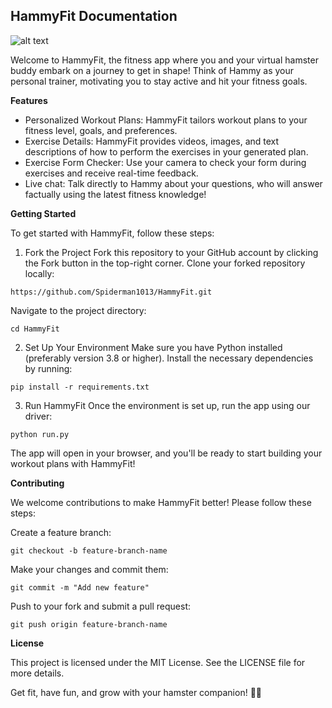 ## HammyFit Documentation
![alt text](https://github.com/Spiderman1013/Hammy/blob/main/assets/hammy_gifs/hammy-logo.gif)

Welcome to HammyFit, the fitness app where you and your virtual hamster buddy embark on a journey to get in shape! Think of Hammy as your personal trainer, motivating you to stay active and hit your fitness goals.


**Features**

- Personalized Workout Plans: HammyFit tailors workout plans to your fitness level, goals, and preferences. 
- Exercise Details: HammyFit provides videos, images, and text descriptions of how to perform the exercises in your generated plan.
- Exercise Form Checker: Use your camera to check your form during exercises and receive real-time feedback.
- Live chat: Talk directly to Hammy about your questions, who will answer factually using the latest fitness knowledge!


**Getting Started**

To get started with HammyFit, follow these steps:

1. Fork the Project
Fork this repository to your GitHub account by clicking the Fork button in the top-right corner.
Clone your forked repository locally:
```
https://github.com/Spiderman1013/HammyFit.git
```
Navigate to the project directory:
```
cd HammyFit
```
2. Set Up Your Environment
Make sure you have Python installed (preferably version 3.8 or higher).
Install the necessary dependencies by running:
```
pip install -r requirements.txt
```
3. Run HammyFit
Once the environment is set up, run the app using our driver:
```
python run.py
```
The app will open in your browser, and you'll be ready to start building your workout plans with HammyFit!


**Contributing** 

We welcome contributions to make HammyFit better! Please follow these steps:

Create a feature branch:
```
git checkout -b feature-branch-name
```
Make your changes and commit them:
```
git commit -m "Add new feature"
```
Push to your fork and submit a pull request:
```
git push origin feature-branch-name
```

**License**

This project is licensed under the MIT License. See the LICENSE file for more details.

Get fit, have fun, and grow with your hamster companion! 🐹💪
